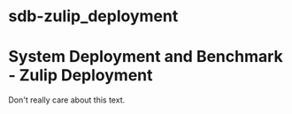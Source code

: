 # sdb-zulip_deployment

# System Deployment and Benchmark - Zulip Deployment

Don't really care about this text.

